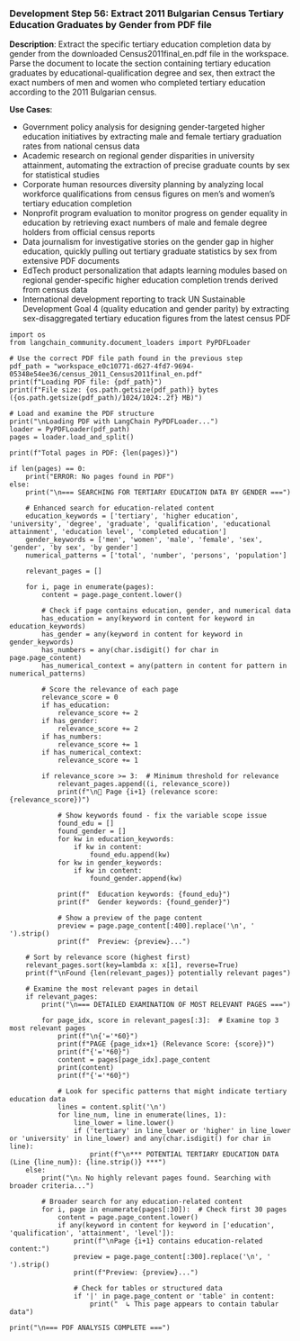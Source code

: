 ### Development Step 56: Extract 2011 Bulgarian Census Tertiary Education Graduates by Gender from PDF file

**Description**: Extract the specific tertiary education completion data by gender from the downloaded Census2011final_en.pdf file in the workspace. Parse the document to locate the section containing tertiary education graduates by educational-qualification degree and sex, then extract the exact numbers of men and women who completed tertiary education according to the 2011 Bulgarian census.

**Use Cases**:
- Government policy analysis for designing gender-targeted higher education initiatives by extracting male and female tertiary graduation rates from national census data
- Academic research on regional gender disparities in university attainment, automating the extraction of precise graduate counts by sex for statistical studies
- Corporate human resources diversity planning by analyzing local workforce qualifications from census figures on men’s and women’s tertiary education completion
- Nonprofit program evaluation to monitor progress on gender equality in education by retrieving exact numbers of male and female degree holders from official census reports
- Data journalism for investigative stories on the gender gap in higher education, quickly pulling out tertiary graduate statistics by sex from extensive PDF documents
- EdTech product personalization that adapts learning modules based on regional gender-specific higher education completion trends derived from census data
- International development reporting to track UN Sustainable Development Goal 4 (quality education and gender parity) by extracting sex-disaggregated tertiary education figures from the latest census PDF

```
import os
from langchain_community.document_loaders import PyPDFLoader

# Use the correct PDF file path found in the previous step
pdf_path = "workspace_e0c10771-d627-4fd7-9694-05348e54ee36/census_2011_Census2011final_en.pdf"
print(f"Loading PDF file: {pdf_path}")
print(f"File size: {os.path.getsize(pdf_path)} bytes ({os.path.getsize(pdf_path)/1024/1024:.2f} MB)")

# Load and examine the PDF structure
print("\nLoading PDF with LangChain PyPDFLoader...")
loader = PyPDFLoader(pdf_path)
pages = loader.load_and_split()

print(f"Total pages in PDF: {len(pages)}")

if len(pages) == 0:
    print("ERROR: No pages found in PDF")
else:
    print("\n=== SEARCHING FOR TERTIARY EDUCATION DATA BY GENDER ===")
    
    # Enhanced search for education-related content
    education_keywords = ['tertiary', 'higher education', 'university', 'degree', 'graduate', 'qualification', 'educational attainment', 'education level', 'completed education']
    gender_keywords = ['men', 'women', 'male', 'female', 'sex', 'gender', 'by sex', 'by gender']
    numerical_patterns = ['total', 'number', 'persons', 'population']
    
    relevant_pages = []
    
    for i, page in enumerate(pages):
        content = page.page_content.lower()
        
        # Check if page contains education, gender, and numerical data
        has_education = any(keyword in content for keyword in education_keywords)
        has_gender = any(keyword in content for keyword in gender_keywords)
        has_numbers = any(char.isdigit() for char in page.page_content)
        has_numerical_context = any(pattern in content for pattern in numerical_patterns)
        
        # Score the relevance of each page
        relevance_score = 0
        if has_education: 
            relevance_score += 2
        if has_gender: 
            relevance_score += 2  
        if has_numbers: 
            relevance_score += 1
        if has_numerical_context: 
            relevance_score += 1
        
        if relevance_score >= 3:  # Minimum threshold for relevance
            relevant_pages.append((i, relevance_score))
            print(f"\n📄 Page {i+1} (relevance score: {relevance_score})")
            
            # Show keywords found - fix the variable scope issue
            found_edu = []
            found_gender = []
            for kw in education_keywords:
                if kw in content:
                    found_edu.append(kw)
            for kw in gender_keywords:
                if kw in content:
                    found_gender.append(kw)
                    
            print(f"  Education keywords: {found_edu}")
            print(f"  Gender keywords: {found_gender}")
            
            # Show a preview of the page content
            preview = page.page_content[:400].replace('\n', ' ').strip()
            print(f"  Preview: {preview}...")
    
    # Sort by relevance score (highest first)
    relevant_pages.sort(key=lambda x: x[1], reverse=True)
    print(f"\nFound {len(relevant_pages)} potentially relevant pages")
    
    # Examine the most relevant pages in detail
    if relevant_pages:
        print("\n=== DETAILED EXAMINATION OF MOST RELEVANT PAGES ===")
        
        for page_idx, score in relevant_pages[:3]:  # Examine top 3 most relevant pages
            print(f"\n{'='*60}")
            print(f"PAGE {page_idx+1} (Relevance Score: {score})")
            print(f"{'='*60}")
            content = pages[page_idx].page_content
            print(content)
            print(f"{'='*60}")
            
            # Look for specific patterns that might indicate tertiary education data
            lines = content.split('\n')
            for line_num, line in enumerate(lines, 1):
                line_lower = line.lower()
                if ('tertiary' in line_lower or 'higher' in line_lower or 'university' in line_lower) and any(char.isdigit() for char in line):
                    print(f"\n*** POTENTIAL TERTIARY EDUCATION DATA (Line {line_num}): {line.strip()} ***")
    else:
        print("\n⚠️ No highly relevant pages found. Searching with broader criteria...")
        
        # Broader search for any education-related content
        for i, page in enumerate(pages[:30]):  # Check first 30 pages
            content = page.page_content.lower()
            if any(keyword in content for keyword in ['education', 'qualification', 'attainment', 'level']):
                print(f"\nPage {i+1} contains education-related content:")
                preview = page.page_content[:300].replace('\n', ' ').strip()
                print(f"Preview: {preview}...")
                
                # Check for tables or structured data
                if '|' in page.page_content or 'table' in content:
                    print("  ↳ This page appears to contain tabular data")

print("\n=== PDF ANALYSIS COMPLETE ===")
```